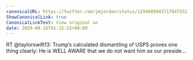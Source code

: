 ```yaml
---
canonicalURL: https://twitter.com/jmjordan/status/1294805042717847552
ShowCanonicalLink: true
CanonicalLinkText: View original on
date: 2020-08-16T01:15:53+00:00
---
```

RT @taylorswift13: Trump’s calculated dismantling of USPS proves one thing clearly: He is WELL AWARE that we do not want him as our preside…